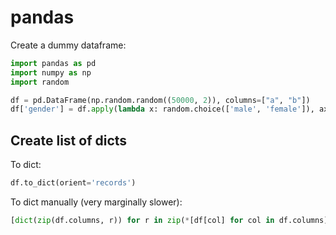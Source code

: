 # pandas

Create a dummy dataframe:

```python
import pandas as pd
import numpy as np
import random

df = pd.DataFrame(np.random.random((50000, 2)), columns=["a", "b"])
df['gender'] = df.apply(lambda x: random.choice(['male', 'female']), axis=1)
```

## Create list of dicts

To dict:

```python
df.to_dict(orient='records')
```

To dict manually (very marginally slower):

```python
[dict(zip(df.columns, r)) for r in zip(*[df[col] for col in df.columns])]
```
